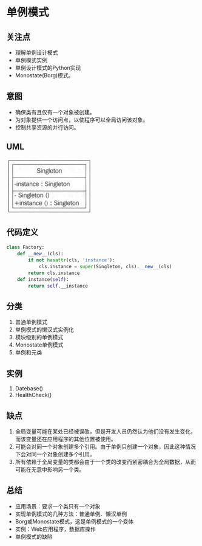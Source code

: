 # 单例模式

## 关注点

- 理解单例设计模式
- 单例模式实例
- 单例设计模式的Python实现
- Monostate(Borg)模式。

## 意图

- 确保类有且仅有一个对象被创建。
- 为对象提供一个访问点，以使程序可以全局访问该对象。
- 控制共享资源的并行访问。

## UML

![UML](./img/UML.png)

## 代码定义

```Python
class Factory:
    def __new__(cls):
        if not hasattr(cls, 'instance'):
            cls.instance = super(Singleton, cls).__new__(cls)
        return cls.instance
    def instance(self):
        return self.__instance
```

## 分类

1. 普通单例模式
2. 单例模式的懒汉式实例化
3. 模块级别的单例模式
4. Monostate单例模式
5. 单例和元类

## 实例

1. Datebase()
2. HealthCheck()

## 缺点

1. 全局变量可能在某处已经被误改，但是开发人员仍然认为他们没有发生变化，而该变量还在应用程序的其他位置被使用。
2. 可能会对同一个对象创建多个引用。由于单例只创建一个对象，因此这种情况下会对同一个对象创建多个引用。
3. 所有依赖于全局变量的类都会由于一个类的改变而紧密耦合为全局数据，从而可能在无意中影响另一个类。

## 总结

- 应用场景：要求一个类只有一个对象
- 实现单例模式的几种方法：普通单例、懒汉单例
- Borg或Monostate模式，这是单例模式的一个变体
- 实例：Web应用程序，数据库操作
- 单例模式的缺陷
